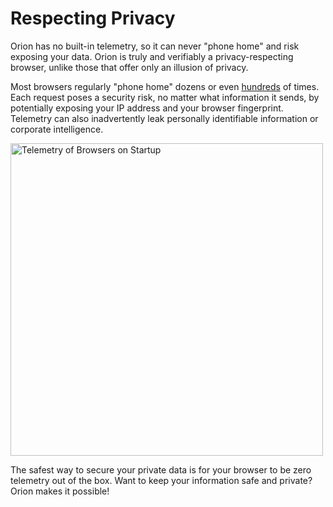 # Respecting Privacy

Orion has no built-in telemetry, so it can never "phone home" and risk exposing your data. Orion is truly and verifiably a privacy-respecting browser, unlike those that offer only an illusion of privacy.
  
Most browsers regularly "phone home" dozens or even [hundreds](https://brave.com/popular-browsers-first-run/) of times. Each request poses a security risk, no matter what information it sends, by potentially exposing your IP address and your browser fingerprint. Telemetry can also inadvertently leak personally identifiable information or corporate intelligence.

<img src="./media/orion_start.jpg" width="500" alt="Telemetry of Browsers on Startup"><br />
  
The safest way to secure your private data is for your browser to be zero telemetry out of the box. Want to keep your information safe and private? Orion makes it possible!
